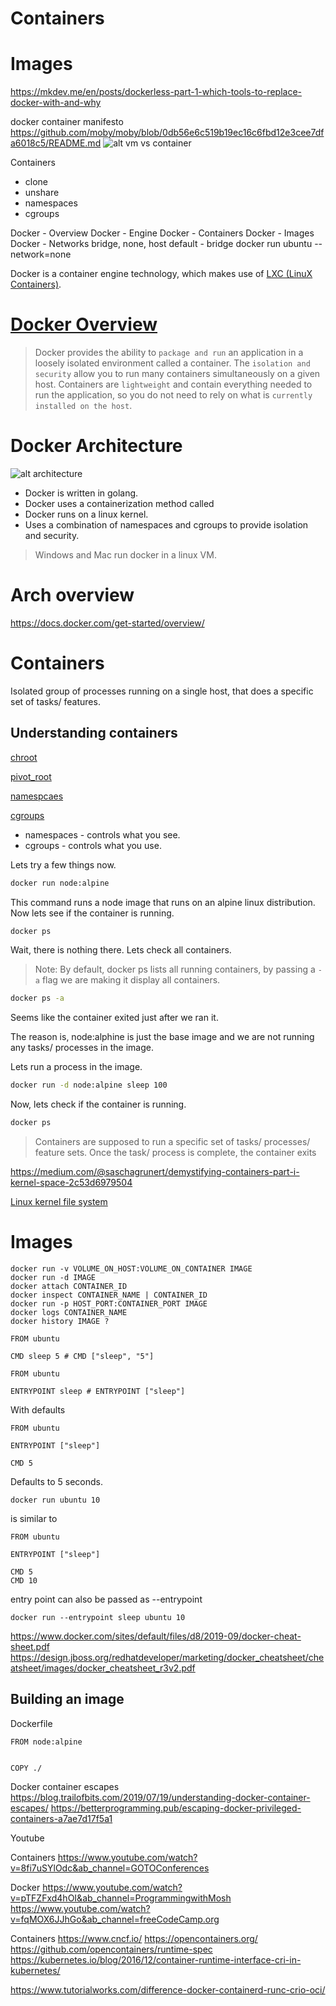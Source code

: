 
# Containers

# Images


https://mkdev.me/en/posts/dockerless-part-1-which-tools-to-replace-docker-with-and-why


docker container manifesto
https://github.com/moby/moby/blob/0db56e6c519b19ec16c6fbd12e3cee7dfa6018c5/README.md
![alt vm vs container](vm_container.png)

Containers

- clone
- unshare
- namespaces
- cgroups

Docker - Overview
Docker - Engine
Docker - Containers
Docker - Images
Docker - Networks
bridge, none, host
default - bridge
docker run ubuntu --network=none

Docker is a container engine technology, which makes use of [LXC (LinuX Containers)](https://wiki.archlinux.org/title/Linux_Containers).

# [Docker Overview](https://docs.docker.com/get-started/overview/)

> Docker provides the ability to `package and run` an application in a loosely isolated environment called a container. The `isolation and security` allow you to run many containers simultaneously on a given host. Containers are `lightweight` and contain everything needed to run the application, so you do not need to rely on what is `currently installed on the host`.

# Docker Architecture

![alt architecture](docker_architecture.svg)

- Docker is written in golang.
- Docker uses a containerization method called
- Docker runs on a linux kernel.
- Uses a combination of namespaces and cgroups to provide isolation and security.

> Windows and Mac run docker in a linux VM.

# Arch overview

https://docs.docker.com/get-started/overview/

# Containers

Isolated group of processes running on a single host, that does a specific set of tasks/ features.

## Understanding containers

[chroot](https://man7.org/linux/man-pages/man2/chroot.2.html)

[pivot_root](https://man7.org/linux/man-pages/man2/pivot_root.2.html)

[namespcaes](https://man7.org/linux/man-pages/man7/namespaces.7.html)

[cgroups](https://man7.org/linux/man-pages/man7/cgroups.7.html)

- namespaces - controls what you see.
- cgroups - controls what you use.

Lets try a few things now.

```bash
docker run node:alpine
```

This command runs a node image that runs on an alpine linux distribution. Now lets see if the container is running.

```bash
docker ps
```

Wait, there is nothing there. Lets check all containers.

> Note: By default, docker ps lists all running containers, by passing a `-a` flag we are making it display all containers.

```bash
docker ps -a
```

Seems like the container exited just after we ran it.

The reason is, node:alphine is just the base image and we are not running any tasks/ processes in the image.

Lets run a process in the image.

```bash
docker run -d node:alpine sleep 100
```

Now, lets check if the container is running.

```bash
docker ps
```

> Containers are supposed to run a specific set of tasks/ processes/ feature sets.
> Once the task/ process is complete, the container exits

https://medium.com/@saschagrunert/demystifying-containers-part-i-kernel-space-2c53d6979504

[Linux kernel file system](https://www.kernel.org/doc/Documentation/filesystems/sharedsubtree.txt)

# Images

```
docker run -v VOLUME_ON_HOST:VOLUME_ON_CONTAINER IMAGE
docker run -d IMAGE
docker attach CONTAINER_ID
docker inspect CONTAINER_NAME | CONTAINER_ID
docker run -p HOST_PORT:CONTAINER_PORT IMAGE
docker logs CONTAINER_NAME
docker history IMAGE ?
```

```
FROM ubuntu

CMD sleep 5 # CMD ["sleep", "5"]
```

```
FROM ubuntu

ENTRYPOINT sleep # ENTRYPOINT ["sleep"]
```

With defaults

```
FROM ubuntu

ENTRYPOINT ["sleep"]

CMD 5
```

Defaults to 5 seconds.

```
docker run ubuntu 10
```

is similar to

```
FROM ubuntu

ENTRYPOINT ["sleep"]

CMD 5
CMD 10
```

entry point can also be passed as --entrypoint

```
docker run --entrypoint sleep ubuntu 10
```

https://www.docker.com/sites/default/files/d8/2019-09/docker-cheat-sheet.pdf
https://design.jboss.org/redhatdeveloper/marketing/docker_cheatsheet/cheatsheet/images/docker_cheatsheet_r3v2.pdf

## Building an image

Dockerfile

```
FROM node:alpine


COPY ./
```

Docker container escapes
https://blog.trailofbits.com/2019/07/19/understanding-docker-container-escapes/
https://betterprogramming.pub/escaping-docker-privileged-containers-a7ae7d17f5a1

Youtube

Containers
https://www.youtube.com/watch?v=8fi7uSYlOdc&ab_channel=GOTOConferences

Docker
https://www.youtube.com/watch?v=pTFZFxd4hOI&ab_channel=ProgrammingwithMosh
https://www.youtube.com/watch?v=fqMOX6JJhGo&ab_channel=freeCodeCamp.org


Containers
https://www.cncf.io/
https://opencontainers.org/
https://github.com/opencontainers/runtime-spec
https://kubernetes.io/blog/2016/12/container-runtime-interface-cri-in-kubernetes/

https://www.tutorialworks.com/difference-docker-containerd-runc-crio-oci/